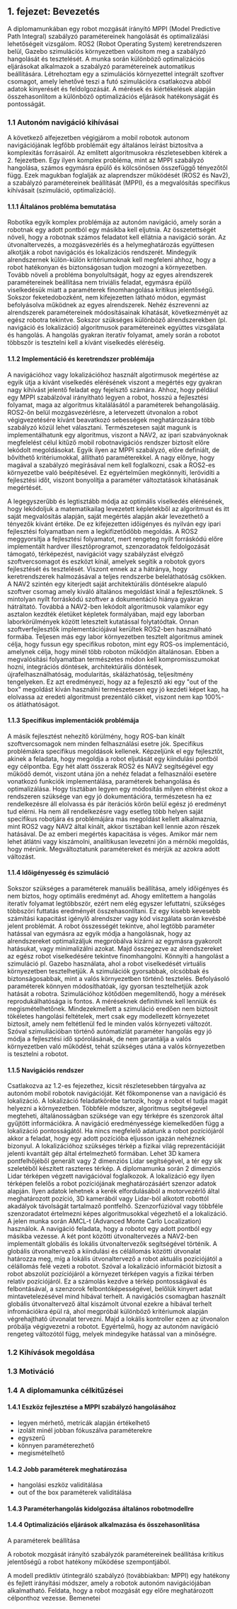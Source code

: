 
## 1. fejezet: Bevezetés
A diplomamunkában egy robot mozgását írányító MPPI (Model Predictive Path Integral) szabályzó paramétereinek hangolását és optimalizálási lehetőségeit vizsgálom. ROS2 (Robot Operating System) keretrendszeren belül, Gazebo szimulációs környezetben valósítom meg a szabályzó hangolását és tesztelését. A munka során különböző optimalizációs eljárásokat alkalmazok a szabályzó paramétereinek automatikus beállítására. Létrehoztam egy a szimulációs környezettel integrált szoftver csomagot, amely lehetővé teszi a futó szimulációra csatlakozva abból adatok kinyerését és feldolgozását. A mérések és kiértékelések alapján összehasonlítom a különböző optimalizációs eljárások hatékonyságát és pontosságát.

### 1.1 Autonóm navigáció kihívásai
A következő alfejezetben végigjárom a mobil robotok autonom navigációjának legfőbb problémáit egy általános leírást biztosítva a komplexitás forrásairól. Az említett algoritmusokra részletesebben kitérek a 2. fejezetben. Egy ilyen komplex probléma, mint az MPPI szabályzó hangolása, számos egymásra épülő és kölcsönösen összefüggő tényezőtől függ. Ezek magukban foglalják az alaprendszer működését (ROS2 és Nav2), a szabályzó paramétereinek beállítását (MPPI), és a megvalósítás specifikus kihívásait (szimuláció, optimalizáció).

#### 1.1.1 Általános probléma bemutatása
Robotika egyik komplex problémája az autonóm navigáció, amely során a robotnak egy adott pontból egy másikba kell eljutnia. Az összetettségét növeli, hogy a robotnak számos feladatot kell ellátnia a navigáció során. Az útvonaltervezés, a mozgásvezérlés és a helymeghatározás együttesen alkotják a robot navigációs és lokalizációs rendszerét. Mindegyik alrendszernek külön-külön kritériumoknak kell megfeleni ahhoz, hogy a robot hatékonyan és biztonságosan tudjon mozogni a környezetben. Tovább növeli a probléma bonyolultságát, hogy az egyes alrendszerek paramétereinek beállítása nem triviális feladat, egymásra épülő viselkedésük miatt a paraméterek finomhangolása kritikus jelentőségű. Sokszor feketedobozként, nem kifejezetten látható módon, egymást befolyásolva működnek az egyes alrendszerek.
Nehéz észrevenni az alrendszerek paramétereinek módosításainak kihatását, következményét az egész robotra tekintve. Sokszor szükséges különböző alrendszerekben (pl. navigáció és lokalizáció) algoritmusok paramétereinek együttes vizsgálata és hangolás. A hangolás gyakran iteratív folyamat, amely során a robotot többször is tesztelni kell a kívánt viselkedés eléréséig.

#### 1.1.2 Implementáció és keretrendszer problémája
A navigációhoz vagy lokalizációhoz használt algotirmusok megértése az egyik útja a kívánt viselkedés elérésének viszont a megértés egy gyakran nagy kihívást jelentő feladat egy fejelsztő számára. Ahhoz, hogy például egy MPPI szabálzóval irányítható legyen a robot, hosszú a fejlesztési folyamat, maga az algoritmus kitalálásától a paraméterek behangolásáig. ROS2-őn belül mozgásvezérlésre, a letervezett útvonalon a robot végigvezetésére kívánt beavatkozó sebességek meghatározására több szabályzó közül lehet választani. Természetesen saját magunk is implementálhatunk egy algoritmus, viszont a NAV2, az ipari szabványoknak megfelelést célul kitűző mobil robotnavigációs rendszer biztosít előre lekódolt megoldásokat. Egyik ilyen az MPPI szabályzó, előre definiált, de bővíthető kritériumokkal, állítható paraméterekkel. A nagy előnye, hogy magával a szabályzó megírásával nem kell foglalkozni, csak a ROS2-es környezetbe való beépítésével. Ez egyértelműen megkönnyíti, lerövidíti a fejlesztési időt, viszont bonyolítja a paraméter változtatások kihatásának megértését.

A legegyszerűbb és legtisztább módja az optimális viselkedés elérésének, hogy lekódoljuk a matematikailag levezetett képletekből az algoritmust és itt saját megvalósítás alapján, saját megértés alapján akár levezethető a tényezők kívánt értéke. De ez kifejezetten időigényes és nyilván egy ipari fejlesztési folyamatban nem a legkifizetődőbb megoldás. A ROS2 meggyorsítja a fejlesztési folyamatot, mert rengeteg nyílt forráskódú előre implementált hardver illesztőprogramot, szenzoradatok feldolgozását támogató, térképezést, navígációt vagy szabályzást elvégző szoftvercsomagot és eszközt kínál, amelyek segítik a robotok gyors fejlesztését és tesztelését. Viszont ennek az a hátránya, hogy keretrendszerek halmozásával a teljes rendszerbe beleláthatóság csökken. A NAV2 szintén egy kiterjedt saját architektúrális döntésekre alapuló szoftver csomag amely kiváló általános megoldást kínál a fejlesztőknek. S mintolyan nyílt forráskódú szoftver a dokumentáció hiánya gyakran hátráltató. Továbbá a NAV2-ben lekódolt algoritmusok valamikor egy asztalon kezdték életüket képletek formályában, majd egy laborban laborkörülmények között letesztelt kutatással folytatódtak. Onnan szoftverfejlesztők implementációjával kerültek ROS2-ben használható formába. Teljesen más egy labor környezetben tesztelt algoritmus aminek célja, hogy fussun egy specifikus roboton, mint egy ROS-os implementáció, amelynek célja, hogy minél több roboton működjön általánosan. Ebben a megvalósítási folyamatban természetes módon kell kompromisszumokat hozni, integrációs döntések, architektúrális döntések, újrafelhasználhatóság, modularitás, skálázhatóság, teljesítmény tengelyeken. Ez azt eredményezi, hogy az a fejlesztő aki egy "out of the box" megoldást kíván használni természetesen egy jó kezdeti képet kap, ha elolvassa az eredeti algoritmust prezentáló cikket, viszont nem kap 100%-os átláthatóságot.

#### 1.1.3 Specifikus implementációk problémája
A másik fejlesztést nehezítő körülmény, hogy ROS-ban kínált szoftvercsomagok nem minden felhasználási esetre jók. Specifikus problémákra specifikus megoldások kellenek. Képzeljünk el egy fejlesztőt, akinek a feladata, hogy megoldja a robot eljutását egy kiindulási pontból egy célpontba. Egy hét alatt összerak ROS2 és NAV2 segítségével egy működő demót, viszont utána jön a nehéz feladat a felhasználói esetére vonatkozó funkciók implementálása, paraméterek behangolása és optimalizálása. Hogy tisztában legyen egy módosítás milyen eltérést okoz a rendszeren szüksége van egy jó dokumentációra, természetesn ha ez rendelkezésre áll elolvassa és pár iterációs körön belül egész jó eredményt tud elérni. Ha nem áll rendelkezésre vagy esetleg több helyen saját specifikus robotjára és problémájára más megoldást kellett alkalmaznia, mint ROS2 vagy NAV2 által kínált, akkor tisztában kell lennie azon részek hatásával. De az emberi megértés kapacitása is véges. Amikor már nem lehet átlátni vagy kiszámolni, analítikusan levezetni jön a mérnöki megoldás, hogy mérünk. Megváltoztatunk paramétereket és mérjük az azokra adott változást.

#### 1.1.4 Időigényesség és szimuláció
Sokszor szükséges a paraméterek manuális beállítása, amely időigényes és nem biztos, hogy optimális eredményt ad. Ahogy említettem a hangolás iteratív folyamat legtöbbször, ezért nem elég egyszer lefuttatni, szükséges többszöri futtatás eredményét összehasonlítani. Ez egy kisebb kevesebb számítási kapacitást igénylő alrendszer vagy kód viszgálata során kevésbé jelent problémát. A robot összességét tekintve, ahol legtöbb paraméter hatással van egymásra az egyik módja a hangolásnak, hogy az alrendszereket optimalizáljuk megpróbálva kizárni az egymásra gyakorolt hatásukat, vagy minimalizálni azokat. Majd összegezve az alrendszereket az egész robot viselkedésére tekintve finomhangolni. Könnyíti a hangolást a szimuláció pl. Gazebo használata, ahol a robot viselkedését virtuális környezetben tesztelhetjük. A szimulációk gyorsabbak, olcsóbbak és biztonságosabbak, mint a valós környezetben történő tesztelés. Befolyásoló paraméterek könnyen módosíthatóak, így gyorsan tesztelhetjük azok hatását a robotra. Szimulációhoz kötődöen megemlítendő, hogy a mérések reprodukálhatósága is fontos. A méréseknek definitívnek kell lenniük és megismételhetőnek. Mindezekmellett a szimuláció eredően nem biztosít tökéletes hangolási feltételek, mert csak egy modellezett környezetet biztosít, amely nem feltétlenül fed le minden valós környezeti változót. Szóval szimullációban történő autómatizlát paraméter hangolás egy jó módja a fejlesztési idő spórolásának, de nem garantálja a valós környezetben való működést, tehát szükséges utána a valós környezetben is tesztelni a robotot.

#### 1.1.5 Navigációs rendszer
Csatlakozva az 1.2-es fejezethez, kicsit részletesebben tárgyalva az autonóm mobil robotok navigációját. Két főkomponense van a navigáció és lokalizáció. A lokalizáció feladatkörébe tartozik, hogy a robot el tudja magát helyezni a környezetben. Többféle módszer, algoritmus segítségevel megteheti, általánosságban szüksége van egy térképre és szenzorok által gyűjtött információkra. A navigáció eredményessége kiemelkedően függ a lokalizáció pontosságától. Ha nincs megfelelő adatunk a robot pozíciójáról akkor a feladat, hogy egy adott pozícióba eljusson igazán nehéznek bizonyul. A lokalizációhoz szükséges térkép a fizikai világ reprezentációját jelenti kvantált gép által értelmezhető formában. Lehet 3D kamera pontfelhőjéből generált vagy 2 dimenziós Lidar segítségével, a tér egy sík szeletéből készített raszteres térkép. A diplomamunka során 2 dimenziós Lidar térképen végzett navigációval foglalkozok. A lokalizáció egy ilyen térképen felelős a robot pozíciójának meghatározásáért szenzor adatok alapján. Ilyen adatok lehetnek a kerék elfordulásából a motorvezérlő által meghatározott pozíció, 3D kamerából vagy Lidar-ból alkotott robottól akadályok távolságát tartalmaző pontfelhő. Szenzorfúzióval vagy többféle szenzoradatot értelmezni képes algoritmusokkal végezhető el a lokalizáció. A jelen munka során AMCL-t (Advanced Monte Carlo Localization) használok. A navigáció feladata, hogy a robotot egy adott pontból egy másikba vezesse. A két pont közötti útvonaltervezés a NAV2-ben implementált globális és lokális útvonaltervezők segítségével történik. A globális útvonaltervező a kiindulási és célállomás közötti útvonalat határozza meg, míg a lokális útvonaltervező a robot aktuális pozíciójától a célállomás felé vezeti a robotot. Szóval a lokalizáció információt biztosít a robot abszolút pozíciójáról a környezet térképen vagyis a fizikai térben relatív pozíciójáról. Ez a számolás kezdve a térkép pontosságával és felbontásával, a szenzorok felbontóképességével, belőlük kinyert adat mintavetelezésével mind hibával terhelt. A navigációs csomagban használt globális útvonaltervező által kiszámolt útvonal ezekre a hibával terhelt infromációkra épül rá, ahol megpróbál különböző kritériumok alapján végrehajtható útvonalat tervezni. Majd a lokális kontroller ezen az útvonalon próbálja végigvezetni a robotot. Egyértelmű, hogy az autonóm navígáció rengeteg változótól függ, melyek mindegyike hatással van a minőségre.

### 1.2 Kihívások megoldása

### 1.3 Motiváció

### 1.4 A diplomamunka célkitűzései
#### 1.4.1 Eszköz fejlesztése a MPPI szabályzó hangolásához
- legyen mérhető, metricák alapján értékelhető
- izolált minél jobban fókuszálva paraméterekre
- egyszerű
- könnyen paraméterezhető
- megismételhető
#### 1.4.2 Jobb paraméterek meghatározása
- hangolási eszköz validitálása
- out of the box paraméterek validitálása
#### 1.4.3 Paraméterhangolás kidolgozása általános robotmodellre
#### 1.4.4 Optimalizációs eljárások alkalmazása és összehasonlítása

A paraméterek beállítása

A robotok mozgását irányító szabályzók paramétereinek beállítása kritikus jelentőségű a robot hatékony működése szempontjából.


A modell prediktív útintegráló szabályzó (továbbiakban: MPPI) egy hatékony és fejlett irányítási módszer, amely a robotok autonóm navigációjában alkalmatható. Feldata, hogy a robot mozgását egy előre meghatározott célponthoz vezesse. Bemenetei



